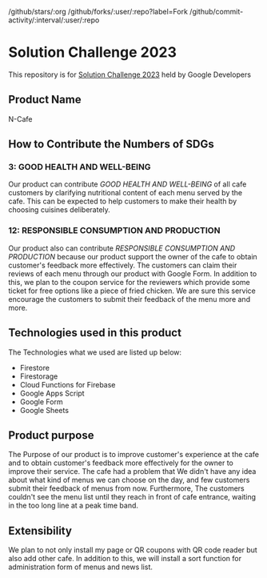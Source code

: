 /github/stars/:org
/github/forks/:user/:repo?label=Fork
/github/commit-activity/:interval/:user/:repo

# Solution Challenge 2023
This repository is for [Solution Challenge 2023](https://developers.google.com/community/gdsc-solution-challenge?hl=ja) held by Google Developers

## Product Name
N-Cafe

## How to Contribute the Numbers of SDGs
### 3: GOOD HEALTH AND WELL-BEING
Our product can contribute *GOOD HEALTH AND WELL-BEING* of all cafe customers by clarifying nutritional content of each menu served by the cafe. This can be expected to help customers to make their health by choosing cuisines deliberately.

### 12: RESPONSIBLE CONSUMPTION AND PRODUCTION
Our product also can contribute *RESPONSIBLE CONSUMPTION AND PRODUCTION* because our product support the owner of the cafe to obtain customer's feedback more effectively.
The customers can claim their reviews of each menu through our product with Google Form. In addition to this, we plan to the coupon service for the reviewers which provide some ticket for free options like a piece of fried chicken. We are sure this service encourage the customers to submit their feedback of the menu more and more.
## Technologies used in this product
The Technologies what we used are listed up below:
* Firestore
* Firestorage
* Cloud Functions for Firebase
* Google Apps Script
* Google Form
* Google Sheets

## Product purpose
The Purpose of our product is to improve customer's experience at the cafe and to obtain customer's feedback more effectively for the owner to improve their service.
The cafe had a problem that We didn't have any idea about what kind of menus we can choose on the day, and few customers submit their feedback of menus from now. Furthermore, The customers couldn't see the menu list until they reach in front of cafe entrance, waiting in the too long line at a peak time band.

## Extensibility
We plan to not only install my page or QR coupons with QR code reader but also add other cafe. In addition to this, we will install a sort function for administration form of menus and news list.